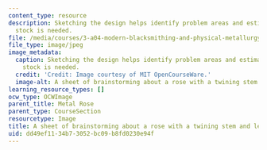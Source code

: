 ```yaml
---
content_type: resource
description: Sketching the design helps identify problem areas and estimate how much
  stock is needed.
file: /media/courses/3-a04-modern-blacksmithing-and-physical-metallurgy-fall-2008/dd49ef1134b73052bc09b8fd0230e94f_092.jpg
file_type: image/jpeg
image_metadata:
  caption: Sketching the design helps identify problem areas and estimate how much
    stock is needed.
  credit: 'Credit: Image courtesy of MIT OpenCourseWare.'
  image-alt: A sheet of brainstorming about a rose with a twining stem and leaves.
learning_resource_types: []
ocw_type: OCWImage
parent_title: Metal Rose
parent_type: CourseSection
resourcetype: Image
title: A sheet of brainstorming about a rose with a twining stem and leaves
uid: dd49ef11-34b7-3052-bc09-b8fd0230e94f
---
```

